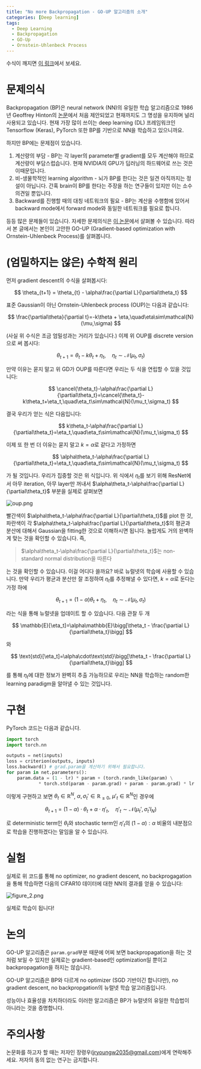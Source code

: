 ```yaml
---
title: "No more Backpropagation - GO-UP 알고리즘의 소개"
categories: [Deep learning]
tags:
  - Deep Learning
  - Backpropagation
  - GO-Up
  - Ornstein-Uhlenbeck Process
---
```

수식이 깨지면 [이 링크](https://jryoungw.notion.site/No-more-Backpropagation-GO-UP-298d2b05537380938b77fd7f34e7f788?source=copy_link)에서 보세요.
# 문제의식

Backpropagation (BP)은 neural network (NN)의 유일한 학습 알고리즘으로 1986년 Geoffrey Hinton의 [논문](https://www.nature.com/articles/323533a0)에서 처음 제안되었고 현재까지도 그 명성을 유지하며 널리 사용되고 있습니다. 현재 가장 많이 쓰이는 deep learning (DL) 프레임워크인 Tensorflow (Keras), PyTorch 또한 BP를 기반으로 NN을 학습하고 있으니까요.

하지만 BP에는 문제점이 있습니다.

1. 계산량의 부담 - BP는 각 layer의 parameter별 gradient를 모두 계산해야 하므로 계산량이 부담스럽습니다. 현재 NVIDIA의 GPU가 딥러닝의 하드웨어로 쓰는 것은 이때문입니다.
2. 비-생물학적인 learning algorithm - 뇌가 BP를 한다는 것은 일견 아직까지는 정설이 아닙니다. 간혹 brain이 BP를 한다는 주장을 하는 연구들이 있지만 이는 소수의견일 뿐입니다.
3. Backward를 진행할 때의 대칭 네트워크의 필요 - BP는 계산을 수행함에 있어서 backward mode에서 forward mode와 동일한 네트워크를 필요로 합니다.

등등 많은 문제들이 있습니다. 자세한 문제의식은 [이 논문](https://www.nature.com/articles/s41583-020-0277-3)에서 살펴볼 수 있습니다. 따라서 본 글에서는 본인이 고안한 GO-UP (Gradient-based optimization with Ornstein-Uhlenbeck Process)를 살펴봅니다.

# (엄밀하지는 않은) 수학적 원리

먼저 gradient descent의 수식을 살펴봅시다:

$$
\theta_{t+1} = \theta_{t} - \alpha\frac{\partial L}{\partial\theta_t}
$$

표준 Gaussian이 아닌 Ornstein-Uhlenbeck process (OUP)는 다음과 같습니다:

$$
\frac{\partial\theta}{\partial t}=-k\theta + \eta,\quad\eta\sim\mathcal{N}(\mu,\sigma)
$$

(사실 위 수식은 조금 엄밀성과는 거리가 있습니다.) 이제 위 OUP를 discrete version으로 써 봅시다:

$$
\theta_{t+1}=\theta_t-k\theta_t+\eta_t,\quad\eta_t\sim\mathcal{N}(\mu_t,\sigma_t)
$$

만약 이유는 묻지 말고 위 GD가 OUP를 따른다면 우리는 두 식을 연립할 수 있을 것입니다:

$$
\cancel{\theta_t}-\alpha\frac{\partial L}{\partial\theta_t}=\cancel{\theta_t}-k\theta_t+\eta_t,\quad\eta_t\sim\mathcal{N}(\mu_t,\sigma_t)
$$

결국 우리가 얻는 식은 다음입니다:

$$
k\theta_t-\alpha\frac{\partial L}{\partial\theta_t}=\eta_t,\quad\eta_t\sim\mathcal{N}(\mu_t,\sigma_t)
$$

이제 또 한 번 더 이유는 묻지 말고 $k=\alpha$로 같다고 가정하면

$$
\alpha\theta_t-\alpha\frac{\partial L}{\partial\theta_t}=\eta_t,\quad\eta_t\sim\mathcal{N}(\mu_t,\sigma_t)
$$

가 될 것입니다. 우리가 집중할 것은 위 식입니다. 위 식에서 $\eta_t$를 보기 위해 ResNet에서 아무 iteration, 아무 layer만 꺼내서 $\alpha\theta_t-\alpha\frac{\partial L}{\partial\theta_t}$ 부분을 실제로 살펴보면

![oup.png](No%20more%20Backpropagation%20GO-UP%20%EC%95%8C%EA%B3%A0%EB%A6%AC%EC%A6%98%20298d2b05537380938b77fd7f34e7f788/oup.png)

빨간색이 $\alpha\theta_t-\alpha\frac{\partial L}{\partial\theta_t}$를 plot 한 것, 파란색이 각 $\alpha\theta_t-\alpha\frac{\partial L}{\partial\theta_t}$의 평균과 분산에 대해서 Gaussian을 fitting한 것으로 이해하시면 됩니다. 놀랍게도 거의 완벽하게 맞는 것을 확인할 수 있습니다. 즉,

> $\alpha\theta_t-\alpha\frac{\partial L}{\partial\theta_t}$는 non-standard normal distribution을 따른다
> 

는 것을 확인할 수 있습니다. 이걸 어디다 쓸까요? 바로 뉴럴넷의 학습에 사용할 수 있습니다. 만약 우리가 평균과 분산만 잘 조정하여 $\eta_t$를 추정해낼 수 있다면, $k=\alpha$로 둔다는 가정 하에

$$
\theta_{t+1}=(1-\alpha)\theta_t+\eta_t,\quad\eta_t\sim\mathcal{N}(\mu_t,\sigma_t)
$$

라는 식을 통해 뉴럴넷을 업데이트 할 수 있습니다. 다음 관찰 두 개

$$
\mathbb{E}[\eta_t]=\alpha\mathbb{E}\bigg[\theta_t - \frac{\partial L}{\partial\theta_t}\bigg]
$$

와

$$
\text{std}[\eta_t]=\alpha\cdot\text{std}\bigg[\theta_t - \frac{\partial L}{\partial\theta_t}\bigg]
$$

를 통해 $\eta_t$에 대한 정보가 완벽히 추출 가능하므로 우리는 NN을 학습하는 random한 learning paradigm을 알아낼 수 있는 것입니다.

# 구현

PyTorch 코드는 다음과 같습니다.

```python
import torch
import torch.nn

outputs = net(inputs)
loss = criterion(outputs, inputs)
loss.backward() # grad.param을 계산하기 위해서 필요합니다.
for param in net.parameters():
    param.data = (1 - lr) * param + (torch.randn_like(param) \
            * torch.std(param - param.grad) + param - param.grad) * lr
```

이렇게 구현하고 보면 $\theta_{t}\in\mathbb{R}^N$, $\alpha,\sigma_t'\in\mathbb{R}_{\geq0}$, $\mu'_t\in\mathbb{R}^N$인 경우에

$$
\theta_{t+1} = (1-\alpha)\cdot\theta_{t} + \alpha\cdot\eta'_t,\quad\eta'_t\sim\mathcal{N}(\mu_t',\sigma_t'I_N)
$$

로 deterministic term인 $\theta_t$와 stochastic term인 $\eta'_t$의 $(1-\alpha):\alpha$ 비율의 내분점으로 학습을 진행하겠다는 말임을 알 수 있습니다.

# 실험

실제로 위 코드를 통해 no optimizer, no gradient descent, no backprogagation을 통해 학습하면 다음의 CIFAR10 데이터에 대한 NN의 결과를 얻을 수 있습니다:

![figure_2.png](No%20more%20Backpropagation%20GO-UP%20%EC%95%8C%EA%B3%A0%EB%A6%AC%EC%A6%98%20298d2b05537380938b77fd7f34e7f788/figure_2.png)

실제로 학습이 됩니다!

# 논의

GO-UP 알고리즘은 `param.grad`부분 때문에 어찌 보면 backpropagation을 하는 것처럼 보일 수 있지만 실제로는 gradient-based인 optimization일 뿐이고 backpropagation을 하지는 않습니다.

GO-UP 알고리즘은 BP와 다르게 no optimizer (SGD 기반이긴 합니다만), no gradient descent, no backpropgation의 뉴럴넷 학습 알고리즘입니다.

성능이나 효율성을 차치하더라도 이러한 알고리즘은 BP가 뉴럴넷의 유일한 학습법이 아니라는 것을 증명합니다.

# 주의사항

논문화를 하고자 할 때는 저자인 장령우(jryoungw2035@gmail.com)에게 연락해주세요. 저자의 동의 없는 연구는 금지합니다.
